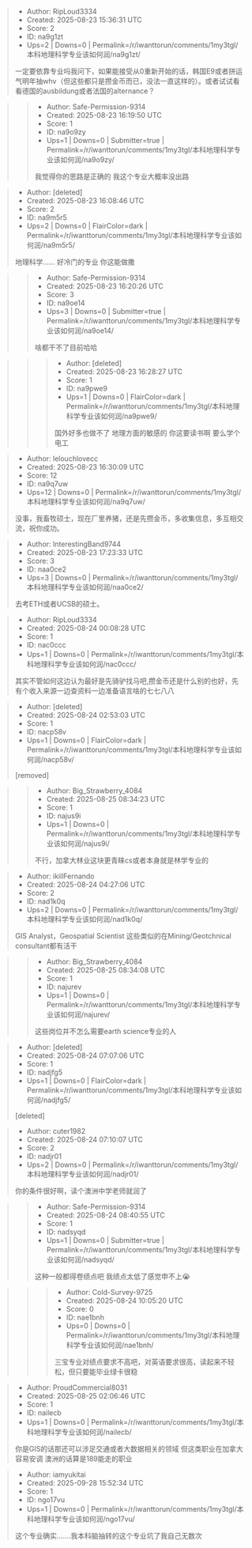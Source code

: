 > - Author: RipLoud3334
> - Created: 2025-08-23 15:36:31 UTC
> - Score: 2
> - ID: na9g1zt
> - Ups=2 | Downs=0 | Permalink=/r/iwanttorun/comments/1my3tgl/本科地理科学专业该如何润/na9g1zt/
>
> 一定要依靠专业吗我问下，如果能接受从0重新开始的话，韩国E9或者拼运气明年抽whv（但这些都只是攒金币而已，没法一直这样的）。或者试试看看德国的ausbildung或者法国的alternance？

>> - Author: Safe-Permission-9314
>> - Created: 2025-08-23 16:19:50 UTC
>> - Score: 1
>> - ID: na9o9zy
>> - Ups=1 | Downs=0 | Submitter=true | Permalink=/r/iwanttorun/comments/1my3tgl/本科地理科学专业该如何润/na9o9zy/
>>
>> 我觉得你的思路是正确的 我这个专业大概率没出路

> - Author: [deleted]
> - Created: 2025-08-23 16:08:46 UTC
> - Score: 2
> - ID: na9m5r5
> - Ups=2 | Downs=0 | FlairColor=dark | Permalink=/r/iwanttorun/comments/1my3tgl/本科地理科学专业该如何润/na9m5r5/
>
> 地理科学…… 好冷门的专业 你这能做撒

>> - Author: Safe-Permission-9314
>> - Created: 2025-08-23 16:20:26 UTC
>> - Score: 3
>> - ID: na9oe14
>> - Ups=3 | Downs=0 | Submitter=true | Permalink=/r/iwanttorun/comments/1my3tgl/本科地理科学专业该如何润/na9oe14/
>>
>> 啥都干不了目前哈哈

>>> - Author: [deleted]
>>> - Created: 2025-08-23 16:28:27 UTC
>>> - Score: 1
>>> - ID: na9pwe9
>>> - Ups=1 | Downs=0 | FlairColor=dark | Permalink=/r/iwanttorun/comments/1my3tgl/本科地理科学专业该如何润/na9pwe9/
>>>
>>> 国外好多也做不了 地理方面的敏感的 你这要读书啊 要么学个电工

> - Author: lelouchlovecc
> - Created: 2025-08-23 16:30:09 UTC
> - Score: 12
> - ID: na9q7uw
> - Ups=12 | Downs=0 | Permalink=/r/iwanttorun/comments/1my3tgl/本科地理科学专业该如何润/na9q7uw/
>
> 没事，我畜牧硕士，现在厂里养猪，还是先攒金币，多收集信息，多互相交流，祝你成功。

> - Author: InterestingBand9744
> - Created: 2025-08-23 17:23:33 UTC
> - Score: 3
> - ID: naa0ce2
> - Ups=3 | Downs=0 | Permalink=/r/iwanttorun/comments/1my3tgl/本科地理科学专业该如何润/naa0ce2/
>
> 去考ETH或者UCSB的硕士。

> - Author: RipLoud3334
> - Created: 2025-08-24 00:08:28 UTC
> - Score: 1
> - ID: nac0ccc
> - Ups=1 | Downs=0 | Permalink=/r/iwanttorun/comments/1my3tgl/本科地理科学专业该如何润/nac0ccc/
>
> 其实不管如何这边认为最好是先骑驴找马吧,攒金币还是什么别的也好，先有个收入来源一边查资料一边准备语言啥的七七八八

> - Author: [deleted]
> - Created: 2025-08-24 02:53:03 UTC
> - Score: 1
> - ID: nacp58v
> - Ups=1 | Downs=0 | FlairColor=dark | Permalink=/r/iwanttorun/comments/1my3tgl/本科地理科学专业该如何润/nacp58v/
>
> [removed]

>> - Author: Big_Strawberry_4084
>> - Created: 2025-08-25 08:34:23 UTC
>> - Score: 1
>> - ID: najus9i
>> - Ups=1 | Downs=0 | Permalink=/r/iwanttorun/comments/1my3tgl/本科地理科学专业该如何润/najus9i/
>>
>> 不行，加拿大林业这块更青睐cs或者本身就是林学专业的

> - Author: ikillFernando
> - Created: 2025-08-24 04:27:06 UTC
> - Score: 2
> - ID: nad1k0q
> - Ups=2 | Downs=0 | Permalink=/r/iwanttorun/comments/1my3tgl/本科地理科学专业该如何润/nad1k0q/
>
> GIS Analyst，Geospatial Scientist 这些类似的在Mining/Geotchnical consultant都有活干

>> - Author: Big_Strawberry_4084
>> - Created: 2025-08-25 08:34:08 UTC
>> - Score: 1
>> - ID: najurev
>> - Ups=1 | Downs=0 | Permalink=/r/iwanttorun/comments/1my3tgl/本科地理科学专业该如何润/najurev/
>>
>> 这些岗位并不怎么需要earth science专业的人

> - Author: [deleted]
> - Created: 2025-08-24 07:07:06 UTC
> - Score: 1
> - ID: nadjfg5
> - Ups=1 | Downs=0 | FlairColor=dark | Permalink=/r/iwanttorun/comments/1my3tgl/本科地理科学专业该如何润/nadjfg5/
>
> [deleted]

> - Author: cuter1982
> - Created: 2025-08-24 07:10:07 UTC
> - Score: 2
> - ID: nadjr01
> - Ups=2 | Downs=0 | Permalink=/r/iwanttorun/comments/1my3tgl/本科地理科学专业该如何润/nadjr01/
>
> 你的条件很好啊，读个澳洲中学老师就润了

>> - Author: Safe-Permission-9314
>> - Created: 2025-08-24 08:40:55 UTC
>> - Score: 1
>> - ID: nadsyqd
>> - Ups=1 | Downs=0 | Submitter=true | Permalink=/r/iwanttorun/comments/1my3tgl/本科地理科学专业该如何润/nadsyqd/
>>
>> 这种一般都得卷绩点吧 我绩点太低了感觉申不上😭

>>> - Author: Cold-Survey-9725
>>> - Created: 2025-08-24 10:05:20 UTC
>>> - Score: 0
>>> - ID: nae1bnh
>>> - Ups=0 | Downs=0 | Permalink=/r/iwanttorun/comments/1my3tgl/本科地理科学专业该如何润/nae1bnh/
>>>
>>> 三宝专业对绩点要求不高吧，对英语要求很高，读起来不轻松，但只要能毕业绿卡很稳

> - Author: ProudCommercial8031
> - Created: 2025-08-25 02:06:46 UTC
> - Score: 1
> - ID: nailecb
> - Ups=1 | Downs=0 | Permalink=/r/iwanttorun/comments/1my3tgl/本科地理科学专业该如何润/nailecb/
>
> 你是GIS的话那还可以涉足交通或者大数据相关的领域 但这类职业在加拿大容易安调 澳洲的话算是189能走的职业

> - Author: iamyukitai
> - Created: 2025-09-28 15:52:34 UTC
> - Score: 1
> - ID: ngo17vu
> - Ups=1 | Downs=0 | Permalink=/r/iwanttorun/comments/1my3tgl/本科地理科学专业该如何润/ngo17vu/
>
> 这个专业确实…….我本科脑抽转的这个专业坑了我自己无数次
